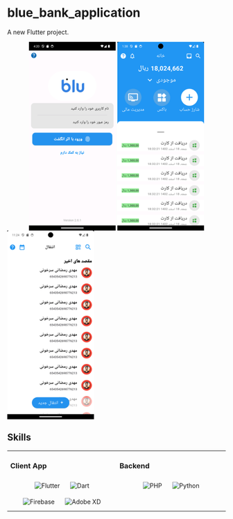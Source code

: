 # blue_bank_application

A new Flutter project.


<div align="center">
<img src="https://raw.githubusercontent.com/mahdiramazani/blue-bank-application/main/assets/images/readme.png"align="center" width="200" />

<img src="https://raw.githubusercontent.com/mahdiramazani/blue-bank-application/main/assets/images/readme2.png" align="center" height="" width="200" />
</div>  
<img src="https://raw.githubusercontent.com/mahdiramazani/blue-bank-application/main/assets/images/readme3.png"align="center" width="200" />
  
<br/>  

## Skills


<table><tr><td valign="top" width="33%">



### Client App  
<div align="center">  
<img style="margin: 10px" src="https://profilinator.rishav.dev/skills-assets/flutterio-icon.svg" alt="Flutter" height="50" />  
<img style="margin: 10px" src="https://profilinator.rishav.dev/skills-assets/dartlang-icon.svg" alt="Dart" height="50" />  
<img style="margin: 10px" src="https://profilinator.rishav.dev/skills-assets/firebase.png" alt="Firebase" height="50" />  
<img style="margin: 10px" src="https://profilinator.rishav.dev/skills-assets/adobexd.png" alt="Adobe XD" height="50" />  
</div>

</td><td valign="top" width="33%">



### Backend  
<div align="center">  
<img style="margin: 10px" src="https://profilinator.rishav.dev/skills-assets/php-original.svg" alt="PHP" height="50" />  
<img style="margin: 10px" src="https://profilinator.rishav.dev/skills-assets/python-original.svg" alt="Python" height="50" />  
</div>
 </table>  

<br/>  
